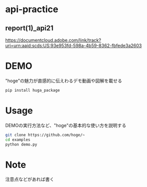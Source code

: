 # api-practice
 ## report(1)_api21
  https://documentcloud.adobe.com/link/track?uri=urn:aaid:scds:US:93e953fd-598a-4b59-8362-fbfede3a2603
# DEMO
 
"hoge"の魅力が直感的に伝えわるデモ動画や図解を載せる
 

 
```bash
pip install huga_package
```
 
# Usage
 
DEMOの実行方法など、"hoge"の基本的な使い方を説明する
 
```bash
git clone https://github.com/hoge/~
cd examples
python demo.py
```
 
# Note
 
注意点などがあれば書く

